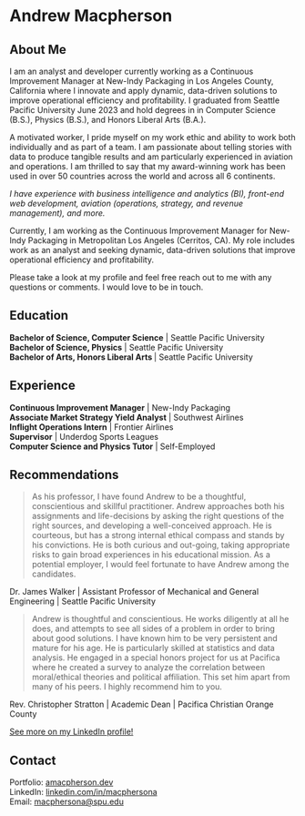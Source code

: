 # Andrew Macpherson

## About Me
I am an analyst and developer currently working as a Continuous Improvement Manager at New-Indy Packaging in Los Angeles County, California where I innovate and apply dynamic, data-driven solutions to improve operational efficiency and profitability. I graduated from Seattle Pacific University June 2023 and hold degrees in in Computer Science (B.S.), Physics (B.S.), and Honors Liberal Arts (B.A.). 

A motivated worker, I pride myself on my work ethic and ability to work both individually and as part of a team. I am passionate about telling stories with data to produce tangible results and am particularly experienced in aviation and operations. I am thrilled to say that my award-winning work has been used in over 50 countries across the world and across all 6 continents.

<i>I have experience with business intelligence and analytics (BI), front-end web development, aviation (operations, strategy, and revenue management), and more.</i>

Currently, I am working as the Continuous Improvement Manager for New-Indy Packaging in Metropolitan Los Angeles (Cerritos, CA). My role includes work as an analyst and seeking dynamic, data-driven solutions that improve operational efficiency and profitability.

Please take a look at my profile and feel free reach out to me with any questions or comments. I would love to be in touch. 

## Education
<b>Bachelor of Science, Computer Science</b> | Seattle Pacific University <br>
<b>Bachelor of Science, Physics</b> | Seattle Pacific University <br>
<b>Bachelor of Arts, Honors Liberal Arts </b>| Seattle Pacific University <br>

## Experience
<b>Continuous Improvement Manager</b> | New-Indy Packaging<br>
<b>Associate Market Strategy Yield Analyst</b> | Southwest Airlines<br>
<b>Inflight Operations Intern</b> | Frontier Airlines <br>
<b>Supervisor</b> | Underdog Sports Leagues <br>
<b>Computer Science and Physics Tutor</b> | Self-Employed<br>

## Recommendations

> As his professor, I have found Andrew to be a thoughtful, conscientious and skillful practitioner. Andrew approaches both his assignments and life-decisions by asking the right questions of the right sources, and developing a well-conceived approach. He is courteous, but has a strong internal ethical compass and stands by his convictions. He is both curious and out-going, taking appropriate risks to gain broad experiences in his educational mission. As a potential employer, I would feel fortunate to have Andrew among the candidates.

Dr. James Walker | Assistant Professor of Mechanical and General Engineering | Seattle Pacific University 


> Andrew is thoughtful and conscientious. He works diligently at all he does, and attempts to see all sides of a problem in order to bring about good solutions. I have known him to be very persistent and mature for his age. He is particularly skilled at statistics and data analysis. He engaged in a special honors project for us at Pacifica where he created a survey to analyze the correlation between moral/ethical theories and political affiliation. This set him apart from many of his peers. I highly recommend him to you.

Rev. Christopher Stratton | Academic Dean | Pacifica Christian Orange County


<a href="https://www.linkedin.com/in/macphersona/details/recommendations/">See more on my LinkedIn profile!</a>

## Contact
Portfolio: <a href="https://amacpherson.dev">amacpherson.dev</a><br>
LinkedIn: <a href="https://www.linkedin.com/in/macphersona">linkedin.com/in/macphersona</a><br>
Email: <a href="mailto:macphersona@spu.edu">macphersona@spu.edu</a><br>
